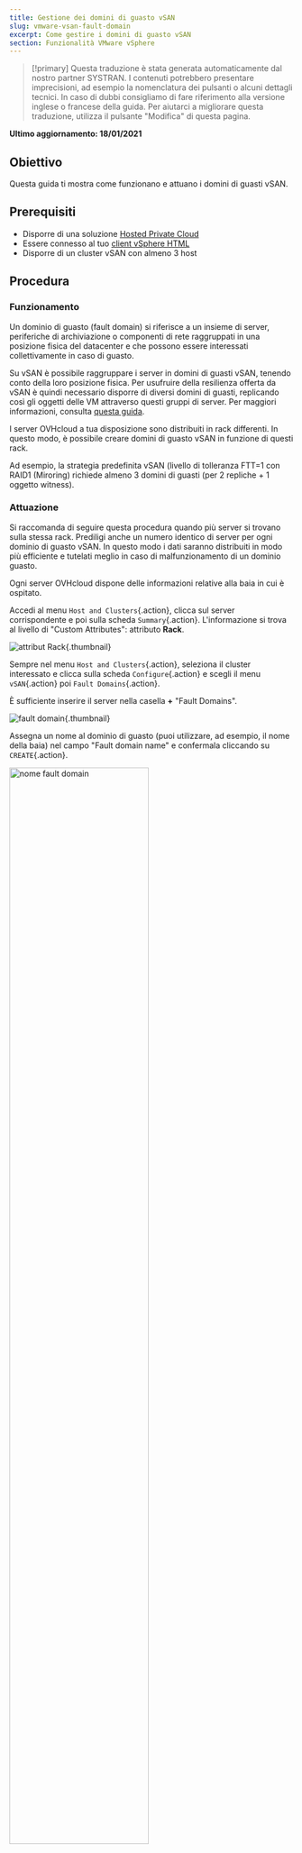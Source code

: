 ```yaml
---
title: Gestione dei domini di guasto vSAN
slug: vmware-vsan-fault-domain
excerpt: Come gestire i domini di guasto vSAN
section: Funzionalità VMware vSphere
---
```


> [!primary]
> Questa traduzione è stata generata automaticamente dal nostro partner SYSTRAN. I contenuti potrebbero presentare imprecisioni, ad esempio la nomenclatura dei pulsanti o alcuni dettagli tecnici. In caso di dubbi consigliamo di fare riferimento alla versione inglese o francese della guida. Per aiutarci a migliorare questa traduzione, utilizza il pulsante "Modifica" di questa pagina.
>

**Ultimo aggiornamento: 18/01/2021**

## Obiettivo

Questa guida ti mostra come funzionano e attuano i domini di guasti vSAN.

## Prerequisiti

- Disporre di una soluzione [Hosted Private Cloud](https://www.ovhcloud.com/it/enterprise/products/hosted-private-cloud/)
- Essere connesso al tuo [client vSphere HTML](../connessione-interfaccia-vsphere/)
- Disporre di un cluster vSAN con almeno 3 host

## Procedura

### Funzionamento

Un dominio di guasto (fault domain) si riferisce a un insieme di server, periferiche di archiviazione o componenti di rete raggruppati in una posizione fisica del datacenter e che possono essere interessati collettivamente in caso di guasto.

Su vSAN è possibile raggruppare i server in domini di guasti vSAN, tenendo conto della loro posizione fisica.
Per usufruire della resilienza offerta da vSAN è quindi necessario disporre di diversi domini di guasti, replicando così gli oggetti delle VM attraverso questi gruppi di server. Per maggiori informazioni, consulta [questa guida](https://core.vmware.com/resource/vmware-vsan-design-guide#sec8-sub3).

I server OVHcloud a tua disposizione sono distribuiti in rack differenti. In questo modo, è possibile creare domini di guasto vSAN in funzione di questi rack.

Ad esempio, la strategia predefinita vSAN (livello di tolleranza FTT=1 con RAID1 (Miroring) richiede almeno 3 domini di guasti (per 2 repliche + 1 oggetto witness).

### Attuazione

Si raccomanda di seguire questa procedura quando più server si trovano sulla stessa rack. Prediligi anche un numero identico di server per ogni dominio di guasto vSAN.
In questo modo i dati saranno distribuiti in modo più efficiente e tutelati meglio in caso di malfunzionamento di un dominio guasto.

Ogni server OVHcloud dispone delle informazioni relative alla baia in cui è ospitato.

Accedi al menu `Host and Clusters`{.action}, clicca sul server corrispondente e poi sulla scheda `Summary`{.action}. L'informazione si trova al livello di "Custom Attributes": attributo **Rack**.

![attribut Rack](images/01.png){.thumbnail}

Sempre nel menu `Host and Clusters`{.action}, seleziona il cluster interessato e clicca sulla scheda `Configure`{.action} e scegli il menu `vSAN`{.action} poi `Fault Domains`{.action}.

È sufficiente inserire il server nella casella **+** "Fault Domains".

![fault domain](images/02.png){.thumbnail}

Assegna un nome al dominio di guasto (puoi utilizzare, ad esempio, il nome della baia) nel campo "Fault domain name" e confermala cliccando su `CREATE`{.action}.

<img src="https://raw.githubusercontent.com/ovh/docs/develop/pages/cloud/private-cloud/vmware_vsan_fault_domain/images/03.png" alt="nome fault domain" class="thumbnail" width="70%" height="70%">

Lo stato di avanzamento dell'operazione è disponibile nella finestra `Recent Tasks`{.action}.

![fault domain Task](images/04.png){.thumbnail}

Ripeti l'operazione su tutti i domini di guasto presenti in rack diversi.

![aggiunta multipli fault domains](images/05.png){.thumbnail}

Aggiungi un server in un dominio di guasto esistente spostandolo sopra e confermala cliccando su `MOVE`{.action}.

<img src="https://raw.githubusercontent.com/ovh/docs/develop/pages/cloud/private-cloud/vmware_vsan_fault_domain/images/06.png" alt="aggiunta server" class="thumbnail" width="70%" height="70%">

Le informazioni sullo spazio disco utilizzato, disponibile e totale si visualizzano sorvolando il dominio di guasto.

<img src="https://raw.githubusercontent.com/ovh/docs/develop/pages/cloud/private-cloud/vmware_vsan_fault_domain/images/07.png" alt="fault domain information" class="thumbnail" width="60%" height="60%">

Il cluster vSAN dispone della resilienza dei dati tramite i domini di guasto.

## Per saperne di più

Contatta la nostra Community di utenti all’indirizzo <https://community.ovh.com/en/>.
